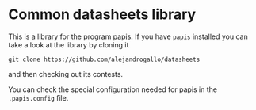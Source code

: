 # Common datasheets library #

This is a library for the program [papis](http://github.com/alejandrogallo/papis).
If you have `papis` installed you can take a look at the library by cloning it

```
git clone https://github.com/alejandrogallo/datasheets
```

and then checking out its contests.

You can check the special configuration needed for papis in the
`.papis.config` file.
